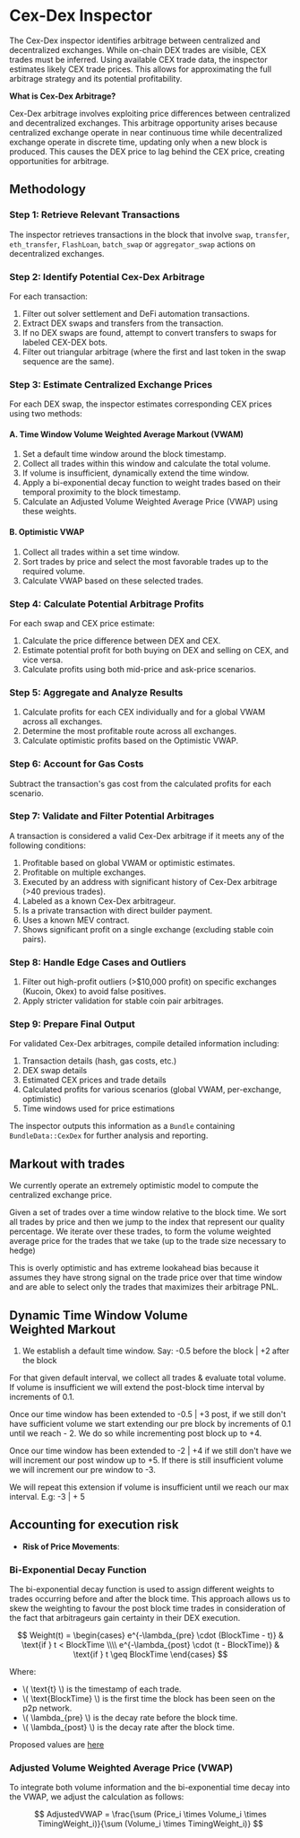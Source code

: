 # Cex-Dex Inspector

The Cex-Dex inspector identifies arbitrage between centralized and decentralized exchanges. While on-chain DEX trades are visible, CEX trades must be inferred. Using available CEX trade data, the inspector estimates likely CEX trade prices. This allows for approximating the full arbitrage strategy and its potential profitability.

**What is Cex-Dex Arbitrage?**

Cex-Dex arbitrage involves exploiting price differences between centralized and decentralized exchanges. This arbitrage opportunity arises because centralized exchange operate in near continuous time while decentralized exchange operate in discrete time, updating only when a new block is produced. This causes the DEX price to lag behind the CEX price, creating opportunities for arbitrage.

## Methodology

### Step 1: Retrieve Relevant Transactions

The inspector retrieves transactions in the block that involve `swap`, `transfer`, `eth_transfer`, `FlashLoan`, `batch_swap` or `aggregator_swap` actions on decentralized exchanges.

### Step 2: Identify Potential Cex-Dex Arbitrage

For each transaction:

1. Filter out solver settlement and DeFi automation transactions.
2. Extract DEX swaps and transfers from the transaction.
3. If no DEX swaps are found, attempt to convert transfers to swaps for labeled CEX-DEX bots.
4. Filter out triangular arbitrage (where the first and last token in the swap sequence are the same).

### Step 3: Estimate Centralized Exchange Prices

For each DEX swap, the inspector estimates corresponding CEX prices using two methods:

#### A. Time Window Volume Weighted Average Markout (VWAM)

1. Set a default time window around the block timestamp.
2. Collect all trades within this window and calculate the total volume.
3. If volume is insufficient, dynamically extend the time window.
4. Apply a bi-exponential decay function to weight trades based on their temporal proximity to the block timestamp.
5. Calculate an Adjusted Volume Weighted Average Price (VWAP) using these weights.

#### B. Optimistic VWAP

1. Collect all trades within a set time window.
2. Sort trades by price and select the most favorable trades up to the required volume.
3. Calculate VWAP based on these selected trades.

### Step 4: Calculate Potential Arbitrage Profits

For each swap and CEX price estimate:

1. Calculate the price difference between DEX and CEX.
2. Estimate potential profit for both buying on DEX and selling on CEX, and vice versa.
3. Calculate profits using both mid-price and ask-price scenarios.

### Step 5: Aggregate and Analyze Results

1. Calculate profits for each CEX individually and for a global VWAM across all exchanges.
2. Determine the most profitable route across all exchanges.
3. Calculate optimistic profits based on the Optimistic VWAP.

### Step 6: Account for Gas Costs

Subtract the transaction's gas cost from the calculated profits for each scenario.

### Step 7: Validate and Filter Potential Arbitrages

A transaction is considered a valid Cex-Dex arbitrage if it meets any of the following conditions:

1. Profitable based on global VWAM or optimistic estimates.
2. Profitable on multiple exchanges.
3. Executed by an address with significant history of Cex-Dex arbitrage (>40 previous trades).
4. Labeled as a known Cex-Dex arbitrageur.
5. Is a private transaction with direct builder payment.
6. Uses a known MEV contract.
7. Shows significant profit on a single exchange (excluding stable coin pairs).

### Step 8: Handle Edge Cases and Outliers

1. Filter out high-profit outliers (>$10,000 profit) on specific exchanges (Kucoin, Okex) to avoid false positives.
2. Apply stricter validation for stable coin pair arbitrages.

### Step 9: Prepare Final Output

For validated Cex-Dex arbitrages, compile detailed information including:

1. Transaction details (hash, gas costs, etc.)
2. DEX swap details
3. Estimated CEX prices and trade details
4. Calculated profits for various scenarios (global VWAM, per-exchange, optimistic)
5. Time windows used for price estimations

The inspector outputs this information as a `Bundle` containing `BundleData::CexDex` for further analysis and reporting.

## Markout with trades

We currently operate an extremely optimistic model to compute the centralized exchange price.

Given a set of trades over a time window relative to the block time. We sort all trades by price and then we jump to the index that represent our quality percentage. We iterate over these trades, to form the volume weighted average price for the trades that we take (up to the trade size necessary to hedge)

This is overly optimistic and has extreme lookahead bias because it assumes they have strong signal on the trade price over that time window and are able to select only the trades that maximizes their arbitrage PNL.

## Dynamic Time Window Volume Weighted Markout

1. We establish a default time window. Say: -0.5 before the block | +2 after the block

For that given default interval, we collect all trades & evaluate total volume. If volume is insufficient we will extend the post-block time interval by increments of 0.1.

Once our time window has been extended to -0.5 | +3 post, if we still don't have sufficient volume we start extending our pre block by increments of 0.1 until we reach - 2. We do so while incrementing post block up to +4.

Once our time window has been extended to -2 | +4 if we still don't have we will increment our post window up to +5. If there is still insufficient volume we will increment our pre window to -3.

We will repeat this extension if volume is insufficient until we reach our max interval. E.g: -3 | + 5

## Accounting for execution risk

- **Risk of Price Movements**:

### Bi-Exponential Decay Function

The bi-exponential decay function is used to assign different weights to trades occurring before and after the block time. This approach allows us to skew the weighting to favour the post block time trades in consideration of the fact that arbitrageurs gain certainty in their DEX execution.

$$
Weight(t) =
\begin{cases}
e^{-\lambda_{pre} \cdot (BlockTime - t)} & \text{if } t < BlockTime \\\\
e^{-\lambda_{post} \cdot (t - BlockTime)} & \text{if } t \geq BlockTime
\end{cases}
$$

Where:

- \\( \text{t} \\) is the timestamp of each trade.
- \\( \text{BlockTime} \\) is the first time the block has been seen on the p2p network.
- \\( \lambda\_{pre} \\) is the decay rate before the block time.
- \\( \lambda\_{post} \\) is the decay rate after the block time.

Proposed values are [here](https://www.desmos.com/calculator/7ktqmde9ab)

### Adjusted Volume Weighted Average Price (VWAP)

To integrate both volume information and the bi-exponential time decay into the VWAP, we adjust the calculation as follows:

$$
AdjustedVWAP = \frac{\sum (Price_i \times Volume_i \times TimingWeight_i)}{\sum (Volume_i \times TimingWeight_i)}
$$
